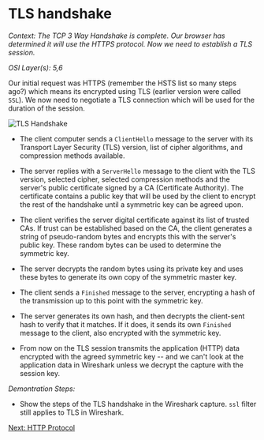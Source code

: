 # TLS handshake

_Context: The TCP 3 Way Handshake is complete. Our browser has determined it will use the HTTPS protocol. Now we need to establish a TLS session._

_OSI Layer(s): 5,6_

Our initial request was HTTPS (remember the HSTS list so many steps ago?) which means its encrypted using TLS (earlier version were called ``SSL``). We now need to negotiate a TLS connection which will be used for the duration of the session.

![TLS Handshake](https://www.ibm.com/support/knowledgecenter/SSFKSJ_7.1.0/com.ibm.mq.doc/sy10660a.gif)

* The client computer sends a ``ClientHello`` message to the server with its Transport Layer Security (TLS) version, list of cipher algorithms, and compression methods available.

* The server replies with a ``ServerHello`` message to the client with the TLS version, selected cipher, selected compression methods and the server's public certificate signed by a CA (Certificate Authority). The certificate contains a public key that will be used by the client to encrypt the rest of the handshake until a symmetric key can be agreed upon.

* The client verifies the server digital certificate against its list of trusted CAs. If trust can be established based on the CA, the client generates a string of pseudo-random bytes and encrypts this with the server's public key. These random bytes can be used to determine the symmetric key.

* The server decrypts the random bytes using its private key and uses these bytes to generate its own copy of the symmetric master key.

* The client sends a ``Finished`` message to the server, encrypting a hash of the transmission up to this point with the symmetric key.

* The server generates its own hash, and then decrypts the client-sent hash to verify that it matches. If it does, it sends its own ``Finished`` message to the client, also encrypted with the symmetric key.

* From now on the TLS session transmits the application (HTTP) data encrypted with the agreed symmetric key -- and we can't look at the application data in Wireshark unless we decrypt the capture with the session key.

_Demontration Steps:_
* Show the steps of the TLS handshake in the Wireshark capture.
``ssl`` filter still applies to TLS in Wireshark.

[Next: HTTP Protocol](./9-HTTPproto.md)